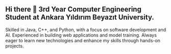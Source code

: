 ## Hi there 👋 3rd Year Computer Engineering Student at Ankara Yıldırım Beyazıt University.
Skilled in Java, C++, and Python, with a focus on software development and AI. Experienced in building web applications and model training. Always eager to learn new technologies and enhance my skills through hands-on projects.

<!--
**htr2b/htr2b** is a ✨ _special_ ✨ repository because its `README.md` (this file) appears on your GitHub profile.

Here are some ideas to get you started:

- 🔭 I’m currently working on ...
- 🌱 I’m currently learning ...
- 👯 I’m looking to collaborate on ...
- 🤔 I’m looking for help with ...
- 💬 Ask me about ...
- 📫 How to reach me: ...
- 😄 Pronouns: ...
- ⚡ Fun fact: ...
-->
